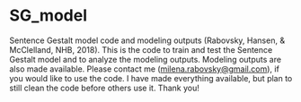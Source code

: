# SG_model
Sentence Gestalt model code and modeling outputs (Rabovsky, Hansen, &amp; McClelland, NHB, 2018).
This is the code to train and test the Sentence Gestalt model and to analyze the modeling outputs. Modeling outputs are also made available. 
Please contact me (milena.rabovsky@gmail.com), if you would like to use the code. I have made everything available, but plan to still clean the code before others use it.
Thank you!
